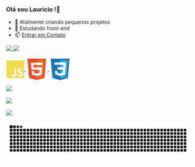 ### Olá sou Lauricio !👋



- 🔭 Atalmente criando pequenos projetos
- 🌱 Estudando front-end
- 📫 <a href="https://br.linkedin.com/in/lauricio-de-souza-776b04215">Entrar em Contato</a>

 <div>
      <a href="https://github.com/LauricioX">
      <img height="130em" src="https://github-readme-stats.vercel.app/api?username=LauricioX&show_icons=true&theme=dark&include_all_commits=true&count_private=true"/>
      <img height="130em" src="https://github-readme-stats.vercel.app/api/top-langs/?username=LauricioX&layout=compact&langs_count=7&theme=dark"/>
    </div>
    
   <br>
  <img align="center" alt="Rafa-Js" height="50" width="50" src="https://raw.githubusercontent.com/devicons/devicon/master/icons/javascript/javascript-plain.svg">
  <img align="center" alt="Rafa-HTML" height="60" width="60" src="https://raw.githubusercontent.com/devicons/devicon/master/icons/html5/html5-original.svg">
  <img align="center" alt="Rafa-CSS" height="60" width="60" src="https://raw.githubusercontent.com/devicons/devicon/master/icons/css3/css3-original.svg">

</div>

<br>
<div>
   
  <a href="https://www.instagram.com/lauricio_rgba/" target="_blank"><img src="https://img.shields.io/badge/-Instagram-%23E4405F?style=for-the-badge&logo=instagram&logoColor=white" target="_blank"></a>
 
  
 <a href="#" target="_blank"><img src="https://img.shields.io/badge/Discord-7289DA?style=for-the-badge&logo=discord&logoColor=white" target="_blank"></a> 

  
  <a href="https://br.linkedin.com/in/lauricio-de-souza-776b04215" target="_blank"><img src="https://img.shields.io/badge/-LinkedIn-%230077B5?style=for-the-badge&logo=linkedin&logoColor=white" target="_blank"></a> 
</div>

 ![Snake animation](https://github.com/LauricioX/LauricioX/blob/output/github-contribution-grid-snake.svg)

